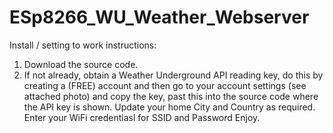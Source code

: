 # ESp8266_WU_Weather_Webserver

Install / setting to work instructions:
1. Download the source code.
2. If not already, obtain a Weather Underground API reading key, do this by creating a (FREE) account and then go to your account settings (see attached photo) and copy the key, past this into the source code where the API key is shown.
Update your home City and Country as required.
Enter your WiFi credentiasl for SSID and Password
Enjoy.
